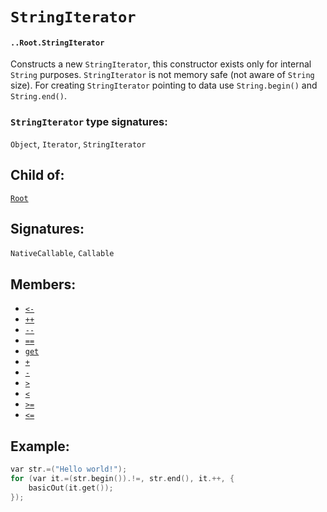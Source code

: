 # `StringIterator`

#### `..Root.StringIterator`

Constructs a new `StringIterator`, this constructor exists only for internal `String` purposes. `StringIterator` is not memory safe (not aware of `String` size). For creating `StringIterator` pointing to data use `String.begin()` and `String.end()`.

### `StringIterator` type signatures:

`Object`, `Iterator`, `StringIterator` 

## Child of:

[`Root`](docs..Root.md)

## Signatures:

`NativeCallable`, `Callable`

## Members:
- [`<-`](docs..Root.StringIterator.<-.md)
- [`++`](docs..Root.StringIterator.++.md)
- [`--`](docs..Root.StringIterator.--.md)
- [`==`](docs..Root.StringIterator.==.md)
- [`get`](docs..Root.StringIterator.get.md)
- [`+`](docs..Root.StringIterator.+.md)
- [`-`](docs..Root.StringIterator.-.md)
- [`>`](docs..Root.StringIterator.>.md)
- [`<`](docs..Root.StringIterator.<.md)
- [`>=`](docs..Root.StringIterator.>=.md)
- [`<=`](docs..Root.StringIterator.<=.md)

## Example:

```c
var str.=("Hello world!");
for (var it.=(str.begin()).!=, str.end(), it.++, {
    basicOut(it.get());
});
```